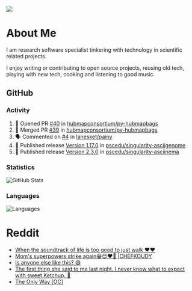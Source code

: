 ![](https://komarev.com/ghpvc/?username=icaoberg)

# About Me
I am research software specialist tinkering with technology in scientific related projects.

I enjoy writing or contributing to open source projects, reusing old tech, playing with new tech, cooking and listening to good music.

## GitHub
### Activity
<!--START_SECTION:activity-->
1. 💪 Opened PR [#40](https://github.com/hubmapconsortium/py-hubmapbags/pull/40) in [hubmapconsortium/py-hubmapbags](https://github.com/hubmapconsortium/py-hubmapbags)
2. 🎉 Merged PR [#39](https://github.com/hubmapconsortium/py-hubmapbags/pull/39) in [hubmapconsortium/py-hubmapbags](https://github.com/hubmapconsortium/py-hubmapbags)
3. 🗣 Commented on [#4](https://github.com/lanesket/painy/issues/4#issuecomment-1708792181) in [lanesket/painy](https://github.com/lanesket/painy)
4. 🚀 Published release [Version 1.17.0](https://github.com/pscedu/singularity-asciigenome/releases/tag/v1.17.0) in [pscedu/singularity-asciigenome](https://github.com/pscedu/singularity-asciigenome)
5. 🚀 Published release [Version 2.3.0](https://github.com/pscedu/singularity-asciinema/releases/tag/v2.3.0) in [pscedu/singularity-asciinema](https://github.com/pscedu/singularity-asciinema)
<!--END_SECTION:activity-->

### Statistics
![GitHub Stats](https://github-readme-stats.vercel.app/api?username=icaoberg&count_private=true&show_icons=true)

### Languages
![Languages](https://github-readme-stats.vercel.app/api/top-langs/?username=icaoberg&show_icons=true&langs_count=10&hide=HTML,C,CSS,M)

# Reddit
<!-- BLOG-POST-LIST:START -->
- [When the soundtrack of life is too good to just walk ❤️❤️](https://www.reddit.com/r/u_icaoberg/comments/wp4k9l/when_the_soundtrack_of_life_is_too_good_to_just/)
- [Mom&#39;s superpowers strike again😁😍♥️🙏 |CHEFKOUDY](https://www.reddit.com/r/u_icaoberg/comments/wmxngf/moms_superpowers_strike_again_chefkoudy/)
- [Is anyone else like this? 😅](https://www.reddit.com/r/u_icaoberg/comments/wkq82y/is_anyone_else_like_this/)
- [The first thing she said to me last night. I never know what to expect with sweet Ketchup. 🤣](https://www.reddit.com/r/u_icaoberg/comments/ty1h5z/the_first_thing_she_said_to_me_last_night_i_never/)
- [The Only Way [OC]](https://www.reddit.com/r/u_icaoberg/comments/ty1cfr/the_only_way_oc/)
<!-- BLOG-POST-LIST:END -->

